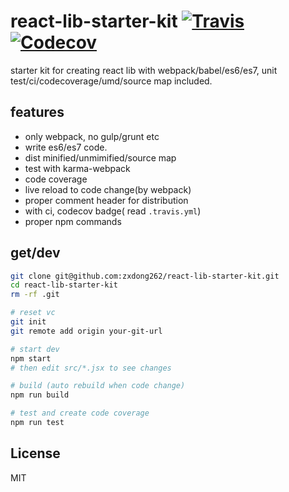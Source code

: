 # react-lib-starter-kit [![Travis][build-badge]][build] [![Codecov][codecov-badge]][codecov]
starter kit for creating react lib with webpack/babel/es6/es7, unit test/ci/codecoverage/umd/source map included.

## features
- only webpack, no gulp/grunt etc
- write es6/es7 code.
- dist minified/unmimified/source map
- test with karma-webpack
- code coverage
- live reload to code change(by webpack)
- proper comment header for distribution
- with ci, codecov badge( read `.travis.yml`)
- proper npm commands

## get/dev
```bash
git clone git@github.com:zxdong262/react-lib-starter-kit.git
cd react-lib-starter-kit
rm -rf .git

# reset vc
git init
git remote add origin your-git-url

# start dev
npm start
# then edit src/*.jsx to see changes

# build (auto rebuild when code change)
npm run build

# test and create code coverage
npm run test

```

## License
MIT

[build-badge]: https://img.shields.io/travis/zxdong262/react-lib-starter-kit/master.svg?style=flat-square
[build]: https://travis-ci.org/zxdong262/react-lib-starter-kit
[codecov-badge]: https://img.shields.io/codecov/c/github/zxdong262/react-lib-starter-kit/dev.svg?style=flat-square
[codecov]: https://codecov.io/gh/zxdong262/react-lib-starter-kit